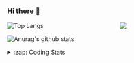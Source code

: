 ### Hi there 👋

<!--
**tao8687/tao8687** is a ✨ _special_ ✨ repository because its `README.md` (this file) appears on your GitHub profile.

Here are some ideas to get you started:

- 🔭 I’m currently working on ...
- 🌱 I’m currently learning ...
- 👯 I’m looking to collaborate on ...
- 🤔 I’m looking for help with ...
- 💬 Ask me about ...
- 📫 How to reach me: ...
- 😄 Pronouns: ...
- ⚡ Fun fact: ...
-->

<img align='right' src="https://media.giphy.com/media/M9gbBd9nbDrOTu1Mqx/giphy.gif" width="240">

  
![Top Langs](https://github-readme-stats.vercel.app/api/top-langs/?username=tao8687&layout=compact&title_color=23238E&text_color=A67D3D)

![Anurag's github stats](https://github-readme-stats.vercel.app/api?username=tao8687&show_icons=true&&text_color=A67D3D&title_color=23238E&show_icons=false&count_private=true&hide=stars)

<details>
  <summary>:zap: Coding Stats</summary>
  <br>
    
<!--START_SECTION:waka-->
![Code Time](http://img.shields.io/badge/Code%20Time-1%2C995%20hrs%2026%20mins-blue)

![Profile Views](http://img.shields.io/badge/Profile%20Views-0-blue)

**🐱 My GitHub Data** 

> 📦 1.5 MB Used in GitHub's Storage 
 > 
> 🏆 134 Contributions in the Year 2025
 > 
> 🚫 Not Opted to Hire
 > 
> 📜 63 Public Repositories 
 > 
> 🔑 24 Private Repositories 
 > 
**I'm an Early 🐤** 

```text
🌞 Morning                1736 commits        ██████████████████████░░░   89.07 % 
🌆 Daytime                90 commits          █░░░░░░░░░░░░░░░░░░░░░░░░   04.62 % 
🌃 Evening                119 commits         ██░░░░░░░░░░░░░░░░░░░░░░░   06.11 % 
🌙 Night                  4 commits           ░░░░░░░░░░░░░░░░░░░░░░░░░   00.21 % 
```
📅 **I'm Most Productive on Wednesday** 

```text
Monday                   280 commits         ████░░░░░░░░░░░░░░░░░░░░░   14.37 % 
Tuesday                  266 commits         ███░░░░░░░░░░░░░░░░░░░░░░   13.65 % 
Wednesday                336 commits         ████░░░░░░░░░░░░░░░░░░░░░   17.24 % 
Thursday                 260 commits         ███░░░░░░░░░░░░░░░░░░░░░░   13.34 % 
Friday                   276 commits         ████░░░░░░░░░░░░░░░░░░░░░   14.16 % 
Saturday                 270 commits         ███░░░░░░░░░░░░░░░░░░░░░░   13.85 % 
Sunday                   261 commits         ███░░░░░░░░░░░░░░░░░░░░░░   13.39 % 
```


📊 **This Week I Spent My Time On** 

```text
🕑︎ Time Zone: Asia/Shanghai

💬 Programming Languages: 
XML                      2 hrs 4 mins        ██████░░░░░░░░░░░░░░░░░░░   23.98 % 
C                        1 hr 46 mins        █████░░░░░░░░░░░░░░░░░░░░   20.57 % 
Makefile                 1 hr 16 mins        ████░░░░░░░░░░░░░░░░░░░░░   14.70 % 
C++                      47 mins             ██░░░░░░░░░░░░░░░░░░░░░░░   09.26 % 
YAML                     35 mins             ██░░░░░░░░░░░░░░░░░░░░░░░   06.78 % 

🔥 Editors: 
Cursor                   6 hrs 37 mins       ███████████████████░░░░░░   76.86 % 
VS Code                  1 hr 59 mins        ██████░░░░░░░░░░░░░░░░░░░   23.14 % 

🐱‍💻 Projects: 
OpenCTR_H60V31_Basis_Demo3 hrs 7 mins        █████████░░░░░░░░░░░░░░░░   36.17 % 
als_ros                  3 hrs               █████████░░░░░░░░░░░░░░░░   34.85 % 
src                      41 mins             ██░░░░░░░░░░░░░░░░░░░░░░░   08.03 % 
andino                   28 mins             █░░░░░░░░░░░░░░░░░░░░░░░░   05.46 % 
SeerRobotics             22 mins             █░░░░░░░░░░░░░░░░░░░░░░░░   04.26 % 

💻 Operating System: 
Linux                    8 hrs 37 mins       █████████████████████████   100.00 % 
```

**I Mostly Code in C++** 

```text
C++                      11 repos            ████████░░░░░░░░░░░░░░░░░   32.35 % 
Python                   9 repos             ███████░░░░░░░░░░░░░░░░░░   26.47 % 
JavaScript               2 repos             █░░░░░░░░░░░░░░░░░░░░░░░░   05.88 % 
Batchfile                1 repo              █░░░░░░░░░░░░░░░░░░░░░░░░   02.94 % 
HTML                     1 repo              █░░░░░░░░░░░░░░░░░░░░░░░░   02.94 % 
```



**Timeline**

![Lines of Code chart](https://raw.githubusercontent.com/tao8687/tao8687/master/assets/bar_graph.png)


 Last Updated on 13/05/2025 01:55:21 UTC
<!--END_SECTION:waka-->
</details>
